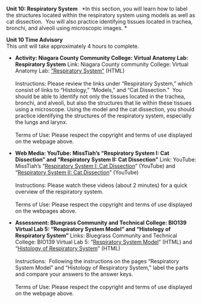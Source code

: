 **Unit 10: Respiratory System** <span id="10"></span> 
*In this section, you will learn how to label the structures located
within the respiratory system using models as well as cat dissection. 
You will also practice identifying tissues located in trachea, bronchi,
and alveoli using microscopic images. *

**Unit 10 Time Advisory**  
This unit will take approximately 4 hours to complete.

-   **Activity: Niagara County Community College: Virtual Anatomy Lab:
    Respiratory System**
    Link: Niagara County community College: Virtual Anatomy Lab:
    [“Respiratory
    System”](http://www.niagaracc.suny.edu/academics/shm/val/resp.html)
    (HTML)  
        
     Instructions: Please review the links under “Respiratory System,”
    which consist of links to “Histology,” “Models,” and “Cat
    Dissection.”  You should be able to identify not only the tissues
    located in the trachea, bronchi, and alveoli, but also the
    structures that lie within these tissues using a microscope. Using
    the model and the cat dissection, you should practice identifying
    the structures of the respiratory system, especially the lungs and
    larynx.  
        
     Terms of Use: Please respect the copyright and terms of use
    displayed on the webpage above.

-   **Web Media: YouTube: MissTiah’s “Respiratory System I: Cat
    Dissection” and “Respiratory System II: Cat Dissection”**
    Link: YouTube: MissTiah’s “[Respiratory System I: Cat
    Dissection](http://www.youtube.com/watch?v=1PnQB7ryAv8)” (YouTube)
    and “[Respiratory System II: Cat
    Dissection](http://www.youtube.com/watch?v=o8-yACs-Djk&feature=related)”
    (YouTube)  
        
     Instructions: Please watch these videos (about 2 minutes) for a
    quick overview of the respiratory system.  
        
     Terms of Use: Please respect the copyright and terms of use
    displayed on the webpages above.

-   **Assessment: Bluegrass Community and Technical College: BIO139
    Virtual Lab 5: “Respiratory System Model” and “Histology of
    Respiratory System”**
    Links: Bluegrass Community and Technical College: BIO139 Virtual Lab
    5: “[Respiratory System
    Model](https://web.archive.org/web/20130204225018/http://legacy.bluegrass.kctcs.edu/natural_sciences/biology/bio_139_virtual_lab/virtual_lab_5/respiratory_system_model/)”
    (HTML) and “[Histology of Respiratory
    System](https://web.archive.org/web/20130204225004/http://legacy.bluegrass.kctcs.edu/natural_sciences/biology/bio_139_virtual_lab/virtual_lab_5/histology_of_respiratory/)”
    (HTML)  
        
     Instructions:  Following the instructions on the pages “Respiratory
    System Model” and “Histology of Respiratory System,” label the parts
    and compare your answers to the answer keys.  
        
     Terms of Use: Please respect the copyright and terms of use
    displayed on the webpage above.


